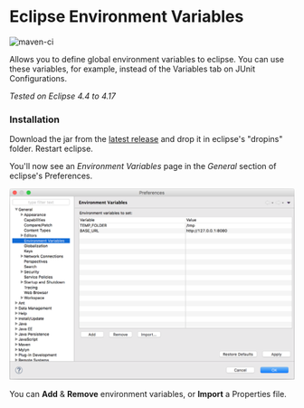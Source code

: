 # Eclipse Environment Variables

![maven-ci](https://github.com/JorisAerts/Eclipse-Environment-Variables/workflows/maven-ci/badge.svg)

Allows you to define global environment variables to eclipse. You can use these variables, for example, instead of the Variables tab on JUnit Configurations.

_Tested on Eclipse 4.4 to 4.17_


### Installation
Download the jar from the [latest release](https://github.com/JorisAerts/Eclipse-Environment-Variables/releases/latest) and drop it in eclipse's "dropins" folder. Restart eclipse.

You'll now see an _Environment Variables_ page in the _General_ section of eclipse's Preferences.

![alt text](https://raw.githubusercontent.com/JorisAerts/Eclipse-Environment-Variables/gh-pages/images/PreferencePage.png "Preference Page")

You can **Add** & **Remove** environment variables, or **Import** a Properties file.
